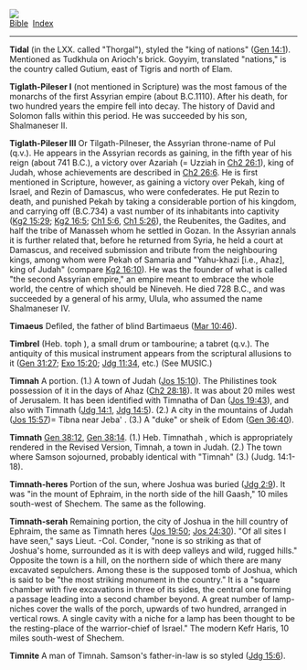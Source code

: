 [![](../../cdshop/ithlogo.png)](../../index)  
[Bible](../index)  [Index](index) 

------------------------------------------------------------------------

<span id="000">**Tidal**</span> (in the LXX. called "Thorgal"), styled
the "king of nations" ([Gen 14:1](../kjv/gen014.htm#001)). Mentioned as
Tudkhula on Arioch's brick. Goyyim, translated "nations," is the country
called Gutium, east of Tigris and north of Elam.

<span id="001">**Tiglath-Pileser I**</span> (not mentioned in Scripture)
was the most famous of the monarchs of the first Assyrian empire (about
B.C.1110). After his death, for two hundred years the empire fell into
decay. The history of David and Solomon falls within this period. He was
succeeded by his son, Shalmaneser II.

<span id="002">**Tiglath-Pileser III**</span> Or Tilgath-Pilneser, the
Assyrian throne-name of Pul (q.v.). He appears in the Assyrian records
as gaining, in the fifth year of his reign (about 741 B.C.), a victory
over Azariah (= Uzziah in [Ch2 26:1](../kjv/ch2026.htm#001)), king of
Judah, whose achievements are described in [Ch2
26:6](../kjv/ch2026.htm#006). He is first mentioned in Scripture,
however, as gaining a victory over Pekah, king of Israel, and Rezin of
Damascus, who were confederates. He put Rezin to death, and punished
Pekah by taking a considerable portion of his kingdom, and carrying off
(B.C.734) a vast number of its inhabitants into captivity ([Kg2
15:29](../kjv/kg2015.htm#029); [Kg2 16:5](../kjv/kg2016.htm#005); [Ch1
5:6](../kjv/ch1005.htm#006), [Ch1 5:26](../kjv/ch1005.htm#026)), the
Reubenites, the Gadites, and half the tribe of Manasseh whom he settled
in Gozan. In the Assyrian annals it is further related that, before he
returned from Syria, he held a court at Damascus, and received
submission and tribute from the neighbouring kings, among whom were
Pekah of Samaria and "Yahu-khazi \[i.e., Ahaz\], king of Judah" (compare
[Kg2 16:10](../kjv/kg2016.htm#010)). He was the founder of what is
called "the second Assyrian empire," an empire meant to embrace the
whole world, the centre of which should be Nineveh. He died 728 B.C.,
and was succeeded by a general of his army, Ulula, who assumed the name
Shalmaneser IV.

<span id="003">**Timaeus**</span> Defiled, the father of blind
Bartimaeus ([Mar 10:46](../kjv/mar010.htm#046)).

<span id="004">**Timbrel**</span> (Heb. toph ), a small drum or
tambourine; a tabret (q.v.). The antiquity of this musical instrument
appears from the scriptural allusions to it ([Gen
31:27](../kjv/gen031.htm#027); [Exo 15:20](../kjv/exo015.htm#020); [Jdg
11:34](../kjv/jdg011.htm#034), etc.) (See MUSIC.)

<span id="005">**Timnah**</span> A portion. (1.) A town of Judah ([Jos
15:10](../kjv/jos015.htm#010)). The Philistines took possession of it in
the days of Ahaz ([Ch2 28:18](../kjv/ch2028.htm#018)). It was about 20
miles west of Jerusalem. It has been identified with Timnatha of Dan
([Jos 19:43](../kjv/jos019.htm#043)), and also with Timnath ([Jdg
14:1](../kjv/jdg014.htm#001), [Jdg 14:5](../kjv/jdg014.htm#005)). (2.) A
city in the mountains of Judah ([Jos 15:57](../kjv/jos015.htm#057))=
Tibna near Jeba' . (3.) A "duke" or sheik of Edom ([Gen
36:40](../kjv/gen036.htm#040)).

<span id="006">**Timnath**</span> [Gen 38:12](../kjv/gen038.htm#012),
[Gen 38:14](../kjv/gen038.htm#014). (1.) Heb. Timnathah , which is
appropriately rendered in the Revised Version, Timnah, a town in Judah.
(2.) The town where Samson sojourned, probably identical with "Timnah"
(3.) (Judg. 14:1-18).

<span id="007">**Timnath-heres**</span> Portion of the sun, where Joshua
was buried ([Jdg 2:9](../kjv/jdg002.htm#009)). It was "in the mount of
Ephraim, in the north side of the hill Gaash," 10 miles south-west of
Shechem. The same as the following.

<span id="008">**Timnath-serah**</span> Remaining portion, the city of
Joshua in the hill country of Ephraim, the same as Timnath heres ([Jos
19:50](../kjv/jos019.htm#050); [Jos 24:30](../kjv/jos024.htm#030)). "Of
all sites I have seen," says Lieut. -Col. Conder, "none is so striking
as that of Joshua's home, surrounded as it is with deep valleys and
wild, rugged hills." Opposite the town is a hill, on the northern side
of which there are many excavated sepulchers. Among these is the
supposed tomb of Joshua, which is said to be "the most striking monument
in the country." It is a "square chamber with five excavations in three
of its sides, the central one forming a passage leading into a second
chamber beyond. A great number of lamp-niches cover the walls of the
porch, upwards of two hundred, arranged in vertical rows. A single
cavity with a niche for a lamp has been thought to be the resting-place
of the warrior-chief of Israel." The modern Kefr Haris, 10 miles
south-west of Shechem.

<span id="009">**Timnite**</span> A man of Timnah. Samson's
father-in-law is so styled ([Jdg 15:6](../kjv/jdg015.htm#006)).
